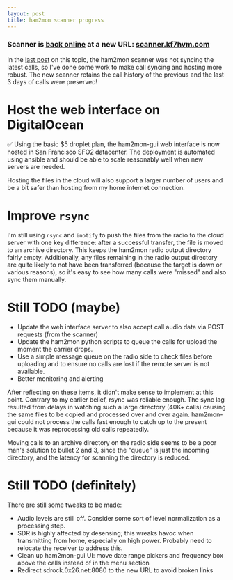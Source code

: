 ```yaml
---
layout: post
title: ham2mon scanner progress
---
```


### Scanner is [back online](https://scanner.kf7hvm.com) at a new URL: [scanner.kf7hvm.com](https://scanner.kf7hvm.com)

In the [last post](2020-12-30-ham2mon-scanner-down-for-a-few-weeks.md) on this topic, the
ham2mon scanner was not syncing the latest calls, so I've done some work to make call
syncing and hosting more robust. The new scanner retains the call history of the previous and
the last 3 days of calls were preserved!

# Host the web interface on DigitalOcean

✅ Using the basic $5 droplet plan, the ham2mon-gui web interface is now hosted in San Francisco SFO2
datacenter. The deployment is automated using ansible and should be able to scale reasonably
well when new servers are needed.

Hosting the files in the cloud will also support a larger number of users and be a bit safer
than hosting from my home internet connection.

# Improve `rsync`

I'm still using `rsync` and `inotify` to push the files from the radio to the cloud server with 
one key difference: after a successful transfer, the file is moved to an archive directory.
This keeps the ham2mon radio output directory fairly empty. Additionally, any files remaining
in the radio output directory are quite likely to not have been transferred (because the target is
down or various reasons), so it's easy to see how many calls were "missed" and also sync them manually.

# Still TODO (maybe)

* Update the web interface server to also accept call audio data via POST requests (from the scanner)
* Update the ham2mon python scripts to queue the calls for upload the moment
  the carrier drops.
* Use a simple message queue on the radio side to check files before uploading and
  to ensure no calls are lost if the remote server is not available.
* Better monitoring and alerting

After reflecting on these items, it didn't make sense to implement at this point. Contrary to my earlier
belief, rsync was reliable enough. The sync lag resulted from delays in watching such a large directory
(40K+ calls) causing the same files to be copied and processed over and over again. ham2mon-gui could
not process the calls fast enough to catch up to the present because it was reprocessing
old calls repeatedly.

Moving calls to an archive directory on the radio side seems to be a poor man's solution to bullet 2
and 3, since the "queue" is just the incoming directory, and the latency for scanning the directory is
reduced.

# Still TODO (definitely)

There are still some tweaks to be made:

* Audio levels are still off. Consider some sort of level normalization as a processing step.
* SDR is highly affected by desensing; this wreaks havoc when transmitting from home, especially
  on high power. Probably need to relocate the receiver to address this.
* Clean up ham2mon-gui UI: move date range pickers and frequency box above the calls instead of in the menu section
* Redirect sdrock.0x26.net:8080 to the new URL to avoid broken links

